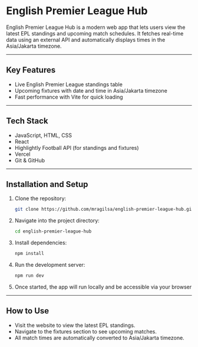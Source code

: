 # English Premier League Hub

English Premier League Hub is a modern web app that lets users view the latest EPL standings and upcoming match schedules. It fetches real-time data using an external API and automatically displays times in the Asia/Jakarta timezone.

---

## Key Features

- Live English Premier League standings table
- Upcoming fixtures with date and time in Asia/Jakarta timezone
- Fast performance with Vite for quick loading

---

## Tech Stack

- JavaScript, HTML, CSS  
- React  
- Highlightly Football API (for standings and fixtures)  
- Vercel 
- Git & GitHub

---

## Installation and Setup

1. Clone the repository:
   ``` bash
   git clone https://github.com/mragilsa/english-premier-league-hub.git  

2. Navigate into the project directory:
   ``` bash
   cd english-premier-league-hub

3. Install dependencies:
   ``` bash
   npm install  

4. Run the development server:
    ``` bash
   npm run dev  

5. Once started, the app will run locally and be accessible via your browser

---

## How to Use

- Visit the website to view the latest EPL standings.
- Navigate to the fixtures section to see upcoming matches.  
- All match times are automatically converted to Asia/Jakarta timezone.

